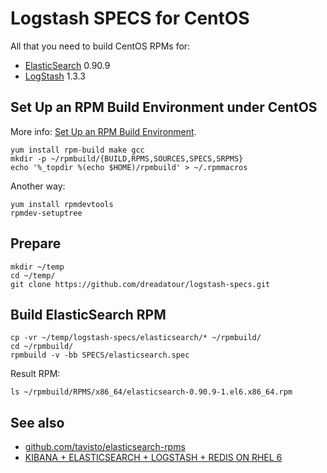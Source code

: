 Logstash SPECS for CentOS
=========================

All that you need to build CentOS RPMs for:

* [ElasticSearch][elasticsearch] 0.90.9
* [LogStash][logstash] 1.3.3


Set Up an RPM Build Environment under CentOS
--------------------------------------------

More info: [Set Up an RPM Build Environment][prepare-rpm].

    yum install rpm-build make gcc
    mkdir -p ~/rpmbuild/{BUILD,RPMS,SOURCES,SPECS,SRPMS}
    echo '%_topdir %(echo $HOME)/rpmbuild' > ~/.rpmmacros

Another way:

    yum install rpmdevtools
    rpmdev-setuptree


Prepare
-------

    mkdir ~/temp
    cd ~/temp/
    git clone https://github.com/dreadatour/logstash-specs.git


Build ElasticSearch RPM
-----------------------

    cp -vr ~/temp/logstash-specs/elasticsearch/* ~/rpmbuild/
    cd ~/rpmbuild/
    rpmbuild -v -bb SPECS/elasticsearch.spec

Result RPM:

    ls ~/rpmbuild/RPMS/x86_64/elasticsearch-0.90.9-1.el6.x86_64.rpm


See also
--------
* [github.com/tavisto/elasticsearch-rpms][elasticsearch-rpms]
* [KIBANA + ELASTICSEARCH + LOGSTASH + REDIS ON RHEL 6][logstash-install]


[elasticsearch]: http://www.elasticsearch.com/
[logstash]: https://http://logstash.net/
[prepare-rpm]: http://wiki.centos.org/HowTos/SetupRpmBuildEnvironment
[elasticsearch-rpms]: https://github.com/tavisto/elasticsearch-rpms
[logstash-install]: http://cleversoft.wordpress.com/2013/04/05/887/

